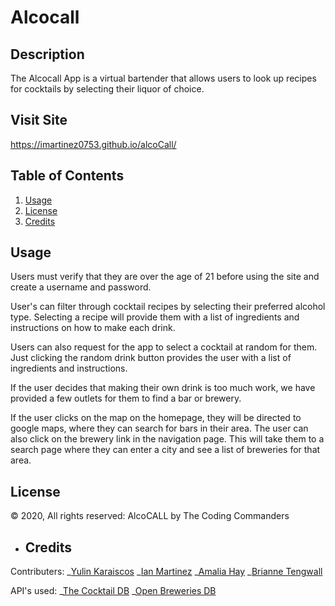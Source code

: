# Alcocall

## Description

The Alcocall App is a virtual bartender that allows users to look up recipes for cocktails by selecting their liquor of choice.


## Visit Site
https://imartinez0753.github.io/alcoCall/

## Table of Contents

1. [Usage](##Usage)
1. [License](##License)
1. [Credits](##Credits)

## Usage

Users must verify that they are over the age of 21 before using the site and create a username and password.

User's can filter through cocktail recipes by selecting their preferred alcohol type. Selecting a recipe will provide them with a list of ingredients and instructions on how to make each drink.

Users can also request for the app to select a cocktail at random for them. Just clicking the random drink button provides the user with a list of ingredients and instructions.

If the user decides that making their own drink is too much work, we have provided a few outlets for them to find a bar or brewery.

If the user clicks on the map on the homepage, they will be directed to google maps, where they can search for bars in their area. The user can also click on the brewery link in the navigation page. This will take them to a search page where they can enter a city and see a list of breweries for that area.

## License

© 2020, All rights reserved: AlcoCALL by The Coding Commanders

- ## Credits

Contributers:
_[Yulin Karaiscos](https://github.com/KarazKOS)
_[Ian Martinez](https://github.com/imartinez0753)
_[Amalia Hay](https://github.com/amaliawhay)
_[Brianne Tengwall](https://github.com/Darling-bee)

API's used:
_[The Cocktail DB](https://www.thecocktaildb.com/api.php)
_[Open Breweries DB](https://www.openbrewerydb.org/)
